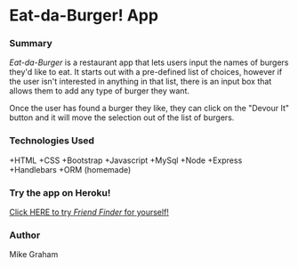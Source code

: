 # Eat-da-Burger! App
### Summary
*Eat-da-Burger* is a restaurant app that lets users input the names of burgers they'd like to eat. It starts out with a pre-defined list of choices, however if the user isn't interested in anything in that list, there is an input box that allows them to add any type of burger they want.

Once the user has found a burger they like, they can click on the "Devour It" button and it will move the selection out of the list of burgers.

### Technologies Used
+HTML
+CSS
+Bootstrap
+Javascript
+MySql
+Node
+Express
+Handlebars
+ORM (homemade)

### Try the app on Heroku!
[Click HERE to try *Friend Finder* for yourself!]()

### Author
Mike Graham
